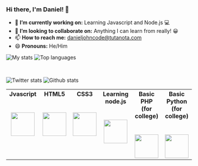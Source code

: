 ### Hi there, I'm Daniel! 👋

- 🔭 **I’m currently working on:** Learning Javascript and Node.js 💻
- 👯 **I’m looking to collaborate on:** Anything I can learn from really! 😀
- 📫 **How to reach me:** danieljohncode@tutanota.com
- 😄 **Pronouns:** He/Him

![My stats](https://github-readme-stats.vercel.app/api?username=danieljcode&layout=full)
![Top languages](https://github-readme-stats.vercel.app/api/top-langs/?username=danieljcode&layout=full&hide_border=true)

<br>

![Twitter stats](https://img.shields.io/twitter/follow/danieljcode?color=blue&label=Twitter%20FOLLOWERS&logo=twitter&style=for-the-badge)
![Github stats](https://img.shields.io/github/followers/danieljcode?color=blue&label=GITHUB%20FOLLOWERS&logo=github&style=for-the-badge)

<table>
  <tbody>
    <tr valign="top">
      <td width="16%" align="center">
        <span><strong>Jvascript</strong></span><br><br><br>
        <img height="64px" src="https://cdn.svgporn.com/logos/javascript.svg">
        <td width="16%" align="center">
        <span><strong>HTML5</strong></span><br><br><br>
        <img height="64px" src="https://cdn.svgporn.com/logos/html-5.svg">
      </td>
      <td width="16%" align="center">
        <span><strong>CSS3</strong></span><br><br><br>
        <img height="64px" src="https://cdn.svgporn.com/logos/css-3.svg">
      </td>
       </td>
       <td width="16%" align="center">
        <span><strong>Learning node.js</strong></span><br><br><br>
        <img height="64px" src="https://cdn.svgporn.com/logos/nodejs.svg">
      </td>
      <td width="16%" align="center">
        <span><strong>Basic PHP<br>(for college)</strong></span><br><br><br>
        <img height="64px" src="https://cdn.svgporn.com/logos/php.svg">
      </td>
    <td width="16%" align="center">
        <span><strong>Basic Python<br>(for college)</strong></span><br><br><br>
        <img height="64px" src="https://cdn.svgporn.com/logos/python.svg">
      </td>
    </tr>
      </tbody>
</table>
<br>
